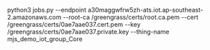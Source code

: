 python3 jobs.py --endpoint a30maggwfrw5zh-ats.iot.ap-southeast-2.amazonaws.com --root-ca /greengrass/certs/root.ca.pem --cert /greengrass/certs/0ae7aae037.cert.pem --key /greengrass/certs/0ae7aae037.private.key --thing-name mjs_demo_iot_group_Core